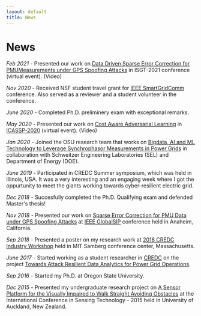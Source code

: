 ```yaml
---
layout: default
title: News
---
```

# News

*Feb 2021* - Presented our work on [Data Driven Sparse Error Correction for PMUMeasurements under GPS Spoofing Attacks](https://ieee-isgt.org/) in ISGT-2021 conference (virtual event). (Video)

*Nov 2020* - Received NSF student travel grant for [IEEE SmartGridComm](https://sgc2020.ieee-smartgridcomm.org/) conference. Also served as a reviewer and a student volunteer in the conference.

*June 2020* - Completed Ph.D. preliminery exam with exceptional remarks.

*May 2020* - Presented our work on [Cost Aware Adversarial Learning](https://ieeexplore.ieee.org/document/9053631) in [ICASSP-2020](https://2020.ieeeicassp.org/) (virtual event). (Video)

*Jan 2020* - Joined the OSU research team that works on [Bigdata, AI and ML Technology to Leverage Synchrophasor Measurements in Power Grids](https://www.energy.gov/sites/prod/files/2019/04/f61/Big%20Data%20Awards%20Fact%20Sheet%20FINAL_1.pdf) in collaboration with Schweitzer Engineering Laboratories (SEL) and Department of Energy (DOE).  

*June 2019* - Participated in CREDC Summer symposium, which was held in Illinois, USA. It was a very interesting and an engaging week where I got the oppurtunity to meet the giants working towards cyber-resilient electric grid. 

*Dec 2018* - Succesfully completed the Ph.D. Qualifying exam and defended Master's thesis!   

*Nov 2018* - Presented our work on [Sparse Error Correction for PMU Data under GPS Spoofing Attacks](https://ieeexplore.ieee.org/document/8645973) at [IEEE GlobalSIP](http://2018.ieeeglobalsip.org/Symposia.asp) conference held in Anaheim, California.

*Sep 2018* - Presented a poster on my research work at [2018 CREDC Industry Workshop](https://publish.illinois.edu/2018credciw/) held in MIT Samberg conference center, Massachusetts.

*June 2017* - Started working as a student researcher in [CREDC](https://cred-c.org/) on the project [Towards Attack Resilient Data Analytics for Power Grid Operations](https://cred-c.org/researchactivity/towards-attack-resilient-data-analytics-power-grid-operations). 

*Sep 2016* - Started my Ph.D. at Oregon State University.

*Dec 2015* - Presented my undergraduate research project on [A Sensor Platform for the Visually Impaired to Walk Straight Avoiding Obstacles](https://ieeexplore.ieee.org/abstract/document/7438513) at the International Conference in Sensing Technology - 2015 held in University of Auckland, New Zealand. 

